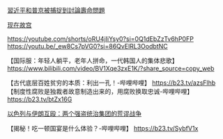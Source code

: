 [習近平和普京被捕捉到討論壽命問題](https://youtube.com/shorts/NJjgdilpniY?si=Elp0tCa5br2s_8lh)

[现在故宫](https://youtu.be/X9x4ppBPPiI?si=Qc3kbZd0mAOBwF2W)

https://youtube.com/shorts/oRU4jIiYsy0?si=0Q1dEbZzTv6hP0FP
https://youtu.be/_ew8Cs7pVG0?si=86QvElRL3OodbtNC

【国际服：年轻人躺平，老年人拼命，一代韩国人的集体悲歌】 https://www.bilibili.com/video/BV1Xqe3zxE1K/?share_source=copy_web

【古代底层百姓贫穷的本质：利出一孔！-哔哩哔哩】 https://b23.tv/azsFlhb
【制度性腐败是独裁者故意制造出来的，用腐败换取忠诚-哔哩哔哩】 https://b23.tv/btZx16G

[以色列与伊朗互殴：两个强盗统治集团的荒谬战争](https://b23.tv/nTEiuXz)

【揭秘！吃一顿国宴是什么体验？-哔哩哔哩】 https://b23.tv/SybfV1x
